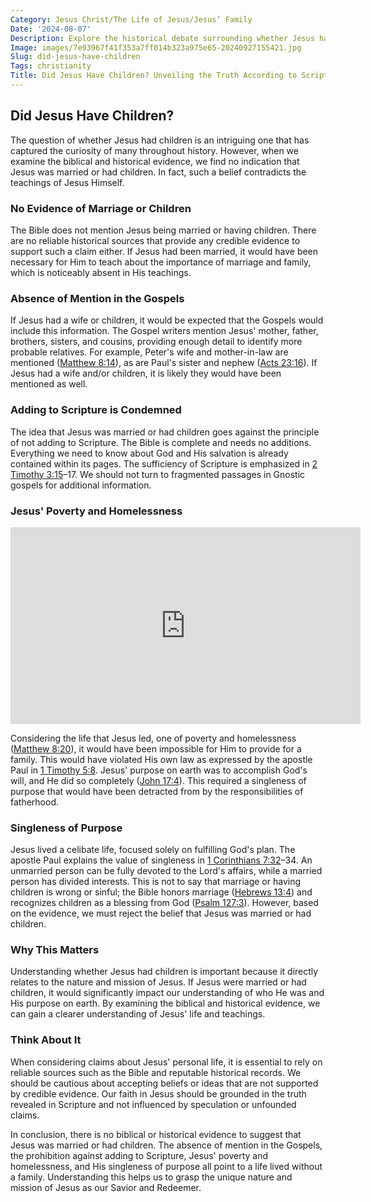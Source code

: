 ```yaml
---
Category: Jesus Christ/The Life of Jesus/Jesus’ Family
Date: '2024-08-07'
Description: Explore the historical debate surrounding whether Jesus had children, delving into religious texts and scholarly interpretations to uncover the truth.
Image: images/7e93967f41f353a7ff014b323a975e65-20240927155421.jpg
Slug: did-jesus-have-children
Tags: christianity
Title: Did Jesus Have Children? Unveiling the Truth According to Scriptures
---
```


## Did Jesus Have Children?

The question of whether Jesus had children is an intriguing one that has captured the curiosity of many throughout history. However, when we examine the biblical and historical evidence, we find no indication that Jesus was married or had children. In fact, such a belief contradicts the teachings of Jesus Himself.

### No Evidence of Marriage or Children

The Bible does not mention Jesus being married or having children. There are no reliable historical sources that provide any credible evidence to support such a claim either. If Jesus had been married, it would have been necessary for Him to teach about the importance of marriage and family, which is noticeably absent in His teachings.

### Absence of Mention in the Gospels

If Jesus had a wife or children, it would be expected that the Gospels would include this information. The Gospel writers mention Jesus' mother, father, brothers, sisters, and cousins, providing enough detail to identify more probable relatives. For example, Peter's wife and mother-in-law are mentioned ([Matthew 8:14](https://www.bibleref.com/Matthew/8/Matthew-8-14.html)), as are Paul's sister and nephew ([Acts 23:16](https://www.bibleref.com/Acts/23/Acts-23-16.html)). If Jesus had a wife and/or children, it is likely they would have been mentioned as well.

### Adding to Scripture is Condemned

The idea that Jesus was married or had children goes against the principle of not adding to Scripture. The Bible is complete and needs no additions. Everything we need to know about God and His salvation is already contained within its pages. The sufficiency of Scripture is emphasized in [2 Timothy 3:15](https://www.bibleref.com/2-Timothy/3/2-Timothy-3-15.html)–17. We should not turn to fragmented passages in Gnostic gospels for additional information.

### Jesus' Poverty and Homelessness


<iframe width="560" height="315" src="https://www.youtube.com/embed/ukRUAAPmRX8" frameborder="0" allow="autoplay; encrypted-media" allowfullscreen></iframe>


Considering the life that Jesus led, one of poverty and homelessness ([Matthew 8:20](https://www.bibleref.com/Matthew/8/Matthew-8-20.html)), it would have been impossible for Him to provide for a family. This would have violated His own law as expressed by the apostle Paul in [1 Timothy 5:8](https://www.bibleref.com/1-Timothy/5/1-Timothy-5-8.html). Jesus' purpose on earth was to accomplish God's will, and He did so completely ([John 17:4](https://www.bibleref.com/John/17/John-17-4.html)). This required a singleness of purpose that would have been detracted from by the responsibilities of fatherhood.

### Singleness of Purpose

Jesus lived a celibate life, focused solely on fulfilling God's plan. The apostle Paul explains the value of singleness in [1 Corinthians 7:32](https://www.bibleref.com/1-Corinthians/7/1-Corinthians-7-32.html)–34. An unmarried person can be fully devoted to the Lord's affairs, while a married person has divided interests. This is not to say that marriage or having children is wrong or sinful; the Bible honors marriage ([Hebrews 13:4](https://www.bibleref.com/Hebrews/13/Hebrews-13-4.html)) and recognizes children as a blessing from God ([Psalm 127:3](https://www.bibleref.com/Psalm/127/Psalm-127-3.html)). However, based on the evidence, we must reject the belief that Jesus was married or had children.

### Why This Matters

Understanding whether Jesus had children is important because it directly relates to the nature and mission of Jesus. If Jesus were married or had children, it would significantly impact our understanding of who He was and His purpose on earth. By examining the biblical and historical evidence, we can gain a clearer understanding of Jesus' life and teachings.

### Think About It

When considering claims about Jesus' personal life, it is essential to rely on reliable sources such as the Bible and reputable historical records. We should be cautious about accepting beliefs or ideas that are not supported by credible evidence. Our faith in Jesus should be grounded in the truth revealed in Scripture and not influenced by speculation or unfounded claims.

In conclusion, there is no biblical or historical evidence to suggest that Jesus was married or had children. The absence of mention in the Gospels, the prohibition against adding to Scripture, Jesus' poverty and homelessness, and His singleness of purpose all point to a life lived without a family. Understanding this helps us to grasp the unique nature and mission of Jesus as our Savior and Redeemer.